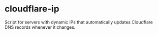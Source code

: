 # cloudflare-ip
Script for servers with dynamic IPs that automatically updates Cloudflare DNS records whenever it changes.
